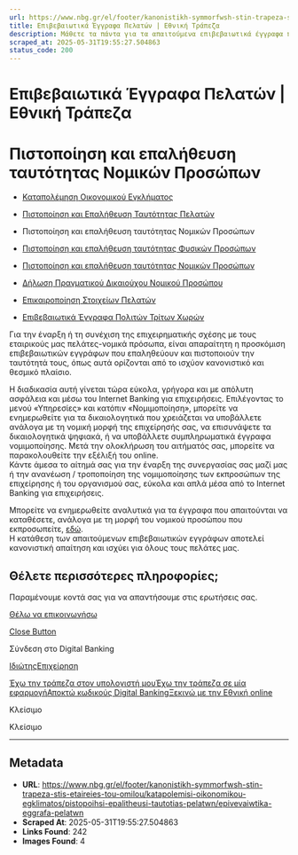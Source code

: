 ```yaml
---
url: https://www.nbg.gr/el/footer/kanonistikh-symmorfwsh-stin-trapeza-stis-etaireies-tou-omilou/katapolemisi-oikonomikou-egklimatos/pistopoihsi-epalitheusi-tautotias-pelatwn/epivevaiwtika-eggrafa-pelatwn
title: Επιβεβαιωτικά Έγγραφα Πελατών | Εθνική Τράπεζα
description: Μάθετε τα πάντα για τα απαιτούμενα επιβεβαιωτικά έγγραφα πελατών. Βρείτε περισσότερες πληροφορίες στο site της Εθνικής Τράπεζας!
scraped_at: 2025-05-31T19:55:27.504863
status_code: 200
---
```


# Επιβεβαιωτικά Έγγραφα Πελατών | Εθνική Τράπεζα

# Πιστοποίηση και επαλήθευση ταυτότητας Νομικών Προσώπων 

  * [Καταπολέμηση Οικονομικού Εγκλήματος](/el/footer/kanonistikh-symmorfwsh-stin-trapeza-stis-etaireies-tou-omilou/katapolemisi-oikonomikou-egklimatos)
  * [Πιστοποίηση και Επαλήθευση Ταυτότητας Πελατών](/el/footer/kanonistikh-symmorfwsh-stin-trapeza-stis-etaireies-tou-omilou/katapolemisi-oikonomikou-egklimatos/pistopoihsi-epalitheusi-tautotias-pelatwn)
  * Πιστοποίηση και επαλήθευση ταυτότητας Νομικών Προσώπων 

  * [Πιστοποίηση και επαλήθευση ταυτότητας Φυσικών Προσώπων](/el/footer/kanonistikh-symmorfwsh-stin-trapeza-stis-etaireies-tou-omilou/katapolemisi-oikonomikou-egklimatos/pistopoihsi-epalitheusi-tautotias-pelatwn/tautopoihsi-fusikwn-proswpwn)
  * [Πιστοποίηση και επαλήθευση ταυτότητας Νομικών Προσώπων](/el/footer/kanonistikh-symmorfwsh-stin-trapeza-stis-etaireies-tou-omilou/katapolemisi-oikonomikou-egklimatos/pistopoihsi-epalitheusi-tautotias-pelatwn/epivevaiwtika-eggrafa-pelatwn)
  * [Δήλωση Πραγματικού Δικαιούχου Νομικού Προσώπου ](/el/footer/kanonistikh-symmorfwsh-stin-trapeza-stis-etaireies-tou-omilou/katapolemisi-oikonomikou-egklimatos/pistopoihsi-epalitheusi-tautotias-pelatwn/entupo-dilwsis-pragmatikou-dikaiouxou)
  * [Επικαιροποίηση Στοιχείων Πελατών](/el/footer/kanonistikh-symmorfwsh-stin-trapeza-stis-etaireies-tou-omilou/katapolemisi-oikonomikou-egklimatos/pistopoihsi-epalitheusi-tautotias-pelatwn/epikairopoihsi-stoixeiwn-pelatwn)
  * [Επιβεβαιωτικά Έγγραφα Πολιτών Τρίτων Χωρών](/el/footer/kanonistikh-symmorfwsh-stin-trapeza-stis-etaireies-tou-omilou/katapolemisi-oikonomikou-egklimatos/pistopoihsi-epalitheusi-tautotias-pelatwn/epivevaiwtika-eggrafa-politwn-tritwn-xwrwn)

Για την έναρξη ή τη συνέχιση της επιχειρηματικής σχέσης με τους εταιρικούς μας πελάτες-νομικά πρόσωπα, είναι απαραίτητη η προσκόμιση επιβεβαιωτικών εγγράφων που επαληθεύουν και πιστοποιούν την ταυτότητά τους, όπως αυτά ορίζονται από το ισχύον κανονιστικό και θεσμικό πλαίσιο.

Η διαδικασία αυτή γίνεται τώρα εύκολα, γρήγορα και με απόλυτη ασφάλεια και μέσω του Internet Banking για επιχειρήσεις. Επιλέγοντας το μενού «Υπηρεσίες» και κατόπιν «Νομιμοποίηση», μπορείτε να ενημερωθείτε για τα δικαιολογητικά που χρειάζεται να υποβάλλετε ανάλογα με τη νομική μορφή της επιχείρησής σας, να επισυνάψετε τα δικαιολογητικά ψηφιακά, ή να υποβάλλετε συμπληρωματικά έγγραφα νομιμοποίησης. Μετά την ολοκλήρωση του αιτήματός σας, μπορείτε να παρακολουθείτε την εξέλιξή του online.  
Κάντε άμεσα το αίτημά σας για την έναρξη της συνεργασίας σας μαζί μας ή την ανανέωση / τροποποίηση της νομιμοποίησης των εκπροσώπων της επιχείρησης ή του οργανισμού σας, εύκολα και απλά μέσα από το Internet Banking για επιχειρήσεις.

Μπορείτε να ενημερωθείτε αναλυτικά για τα έγγραφα που απαιτούνται να καταθέσετε, ανάλογα με τη μορφή του νομικού προσώπου που εκπροσωπείτε, [εδώ](/el/epaggelmaties/proionta-upiresies/digital-banking/dunatotites-internet-mobile-banking/online-nomimopoihsi-epixeirhsis).  
Η κατάθεση των απαιτούμενων επιβεβαιωτικών εγγράφων αποτελεί κανονιστική απαίτηση και ισχύει για όλους τους πελάτες μας.

## Θέλετε περισσότερες πληροφορίες;

Παραμένουμε κοντά σας για να απαντήσουμε στις ερωτήσεις σας.

[Θέλω να επικοινωνήσω](/el/footer/epikoinwnia)

[Close Button](#)

Σύνδεση στο Digital Banking

[Ιδιώτης](https://ibank.nbg.gr/web/?loginType=retail)[Επιχείρηση](https://ibank.nbg.gr/web/?loginType=corporate)

[Έχω την τράπεζα στον υπολογιστή μου](/el/idiwtes/kathimerines-sunallages/digital-banking/internet-banking)[Έχω την τράπεζα σε μία εφαρμογή](/el/idiwtes/kathimerines-sunallages/digital-banking/mobile-banking)[Αποκτώ κωδικούς Digital Banking](/el/idiwtes/kathimerines-sunallages/digital-banking/dunatotites-internet-mobile-banking/ekdosi-kwdikwn-digital-banking)[Ξεκινώ με την Εθνική online](/el/idiwtes/kathimerines-sunallages/digital-banking/ksekiniste-me-thn-ethniki-online)

Κλείσιμο

Κλείσιμο

---

## Metadata

- **URL**: https://www.nbg.gr/el/footer/kanonistikh-symmorfwsh-stin-trapeza-stis-etaireies-tou-omilou/katapolemisi-oikonomikou-egklimatos/pistopoihsi-epalitheusi-tautotias-pelatwn/epivevaiwtika-eggrafa-pelatwn
- **Scraped At**: 2025-05-31T19:55:27.504863
- **Links Found**: 242
- **Images Found**: 4
